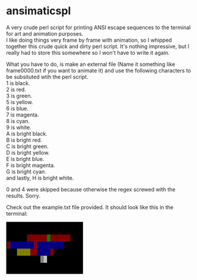 # ansimaticspl
A very crude perl script for printing ANSI escape sequences to the terminal for art and animation purposes.  
I like doing things very frame by frame with animation, so I whipped together this crude quick and dirty perl script. It's nothing impressive, but I really had to store this somewhere so I won't have to write it again.

What you have to do, is make an external file (Name it something like frame0000.txt if you want to animate it) and use the following characters to be subsituted wtih the perl script.  
1 is black.  
2 is red.  
3 is green.  
5 is yellow.  
6 is blue.  
7 is magenta.  
8 is cyan.  
9 is white.  
A is bright black.  
B is bright red.  
C is bright green.  
D is bright yellow.  
E is bright blue.  
F is bright magenta.  
G is bright cyan.  
and lastly, H is bright white.  

0 and 4 were skipped because otherwise the regex screwed with the results. Sorry.

Check out the example.txt file provided. It should look like this in the terminal:  

  
![](https://github.com/xeiavicaflashrepository/ansimaticspl/blob/main/examplescreenshot.png?raw=true)
